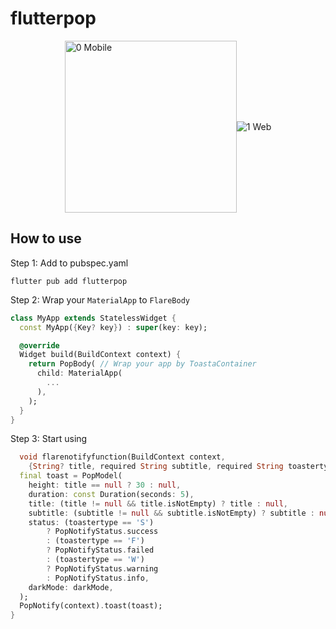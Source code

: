# flutterpop
<div style="display: flex; justify-content: center; align-items: center;">
    <img width="275" alt="0 Mobile" src="https://github.com/Moeed366/flarenotify/assets/101408316/192361ff-e50e-4fec-94c1-f25d2210e89e">
      <img alt="1 Web" src="https://github.com/Moeed366/flarenotify/assets/101408316/97d8d1f2-cbad-4ab9-8c36-70d152fc407a.jpg">
</div>



## How to use

Step 1: Add to pubspec.yaml

```
flutter pub add flutterpop
```

Step 2: Wrap your `MaterialApp` to `FlareBody`

```dart
class MyApp extends StatelessWidget {
  const MyApp({Key? key}) : super(key: key);

  @override
  Widget build(BuildContext context) {
    return PopBody( // Wrap your app by ToastaContainer
      child: MaterialApp(
        ...
      ),
    );
  }
}
```

Step 3: Start using

```dart
  void flarenotifyfunction(BuildContext context,
    {String? title, required String subtitle, required String toastertype}) {
  final toast = PopModel(
    height: title == null ? 30 : null,
    duration: const Duration(seconds: 5),
    title: (title != null && title.isNotEmpty) ? title : null,
    subtitle: (subtitle != null && subtitle.isNotEmpty) ? subtitle : null,
    status: (toastertype == 'S')
        ? PopNotifyStatus.success
        : (toastertype == 'F')
        ? PopNotifyStatus.failed
        : (toastertype == 'W')
        ? PopNotifyStatus.warning
        : PopNotifyStatus.info,
    darkMode: darkMode,
  );
  PopNotify(context).toast(toast);
}
```
